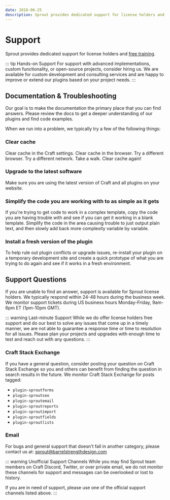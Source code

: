 ```yaml
---
date: 2018-06-25
description: Sprout provides dedicated support for license holders and free training.
---
```


# Support

Sprout provides dedicated support for license holders and [free training](./training.md).

::: tip Hands-on Support
For support with advanced implementations, custom functionality, or open-source projects, consider hiring us. We are available for custom development and consulting services and are happy to improve or extend our plugins based on your project needs.
:::

## Documentation & Troubleshooting

Our goal is to make the documentation the primary place that you can find answers. Please review the docs to get a deeper understanding of our plugins and find code examples.

When we run into a problem, we typically try a few of the following things:

### Clear cache

Clear cache in the Craft settings. Clear cache in the browser. Try a different browser. Try a different network. Take a walk. Clear cache again!

### Upgrade to the latest software

Make sure you are using the latest version of Craft and all plugins on your website.
 
### Simplify the code you are working with to as simple as it gets

If you're trying to get code to work in a complex template, copy the code you are having trouble with and see if you can get it working in a blank template. Simplify the code in the area causing trouble to just output plain text, and then slowly add back more complexity variable by variable.

### Install a fresh version of the plugin

To help rule out plugin conflicts or upgrade issues, re-install your plugin on a temporary development site and create a quick prototype of what you are trying to do again and see if it works in a fresh environment.

## Support Questions

If you are unable to find an answer, support is available for Sprout license holders. We typically respond within 24-48 hours during the business week. We monitor support tickets during US business hours Monday-Friday, 9am-6pm ET (1pm-10pm GMT).

::: warning Last-minute Support
While we do offer license holders free support and do our best to solve any issues that come up in a timely manner, we are not able to guarantee a response time or time to resolution for all issues. Please plan your projects and upgrades with enough time to test and reach out with any questions.
:::

### Craft Stack Exchange

If you have a general question, consider posting your question on Craft Stack Exchange so you and others can benefit from finding the question in search results in the future. We monitor Craft Stack Exchange for posts tagged:
 
 - `plugin-sproutforms`
 - `plugin-sproutseo`
 - `plugin-sproutemail`
 - `plugin-sproutreports`
 - `plugin-sproutimport`
 - `plugin-sproutfields`
 - `plugin-sproutlists`

### Email

For bugs and general support that doesn't fall in another category, please contact us at: [sprout@barrelstrengthdesign.com](mailto:sprout@barrelstrengthdesign.com)

::: warning Unofficial Support Channels
While you may find Sprout team members on Craft Discord, Twitter, or over private email, we do not monitor these channels for support and messages can be overlooked or lost to history.

If you are in need of support, please use one of the official support channels listed above.
:::